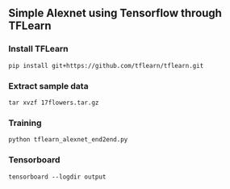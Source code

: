 ## Simple Alexnet using Tensorflow through TFLearn

### Install TFLearn

```
pip install git+https://github.com/tflearn/tflearn.git
```

### Extract sample data

```
tar xvzf 17flowers.tar.gz
```

### Training

```
python tflearn_alexnet_end2end.py
```

### Tensorboard

```
tensorboard --logdir output
```